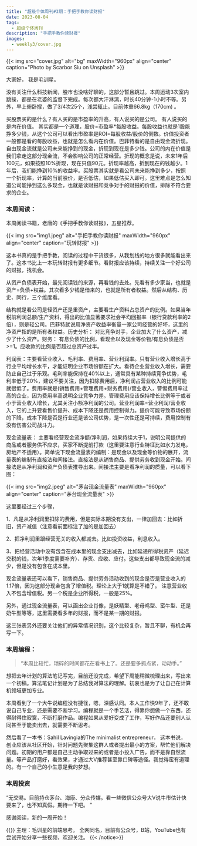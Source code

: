 ```yaml
---
title: "超级个体周刊#3期：手把手教你读财报"
date: 2023-08-04
tags:
  - 超级个体周刊
description: "手把手教你读财报"
images:
  - weekly3/cover.jpg
---
```


{{< img src="cover.jpg" alt="bg" maxWidth="960px" align="center" caption="Photo by Scarbor Siu on Unsplash" >}}

大家好， 我是毛训星。

没有关注什么科技新闻，股市也没啥好聊的，这部分暂且跳过。本周运动3次室内跳操，都是在老婆的监督下完成。每次都大汗淋漓，时长40分钟-1小时不等。另外，早上俯卧撑，做了3/4次25个，浅尝辄止。目前体重66.8kg（170cm) 。

买股票买的是什么？有人买的是市盈率的升高，有人说买的是公司。 有人说买的是内在价值。 其实都是一个道理，股价=市盈率*每股收益。每股收益也就是1股能挣多少钱，从这个公司可以看出市盈率是ROI=每股收益/股价的倒数。价值投资者一般都是看的每股收益，也就是怎么看内在价值。巴菲特看的是自由现金流折现。自由现金流就是公司未来能挣到的现金，折现到现在是多少钱。公司的内在价值是我们拿走这部分现金流，不会影响公司的正常经营。折现的概念是说，未来1年后100元，如果按照10%折现，现在只值90元。折现率越高，折到现在的钱越少。1年后，我们能挣到10%的收益率。买股票其实就是看公司未来能挣到多少，按照一个折现率，计算的当前股价，是否低估，如果低估买入即可。这里难点是怎么知道公司能挣到这么多现金，也就是读财报和竞争对手的财报的价值，排除不符合要求的企业。

### 本周阅读：

本周阅读书籍，老唐的《手把手教你读财报》，五星推荐。

{{< img src="img1.jpeg" alt="手把手教你读财报" maxWidth="960px" align="center" caption="玩转财报" >}}

这本书真的是手把手教，阅读的过程中干货很多，从我划线的地方很多就能看出来了。这本书比上一本玩转财报有更多细节。看财报应该持续，持续关注一个好公司的财报，找机会。

从资产负债表开始，最先阅读钱的来源，再看钱的去处。先看有多少家当，也就是资产=负债+权益。其次看多少钱是借来的，也就是所有者权益。然后从结构、历史、同行，三个维度看。  

结构就是看公司是轻资产还是重资产，主要看生产资料占总资产的比例。如果当年税前利润总额/生产资料，得出的比值显著要求社会平均回报率（银行贷款利率的2倍），则是轻公司。巴菲特就说用净资产收益率衡量一家公司经营的好坏，这里的净资产指的是所有者权益。历史分析： 对比竞争对手，企业加大了什么资产，减少了什么资产。财务： 有息负债的比例，看现金以及现金等价物/有息负债是否>=1。应收款的比例是否超过总资产过半。

利润表：主要看营业收入、毛利率、费用率、营业利润率。只有营业收入增长高于行业平均增长水平，才能证明企业市场份额在扩大。看待企业营业收入增长，需要防止自己过于乐观。毛利率能保持在40%以上，通常具有某种持续竞争优势，毛利率低于20%，建议不要关注，因为扣除费用后，净利润占营业收入的比例可能就很低了。费用率就是(销售费用+管理费用+财务费用)/营业收入，警惕费用率过高的企业，因为费用率高说明企业竞争力差。管理费用应该保持增长比例等于或者小于营业收入增长，尤其关注小额净利润的公司。营业利润率=营业利润/营业收入，它的上升要看售价提升、成本下降还是费用控制得力。提价可能导致市场份额的下降，成本下降是否是行业还是该公司优势，是一次性还是可持续，费用控制有没有伤害公司战斗力。

现金流量表： 主要看经营现金流净额/净利润，如果持续大于1，说明公司提供的商品或者服务供不应求，买家不断提前打款（这里要注意行业特征比如水力发电，房地产不适用）。简单说下现金流量表的编制：是现金以及现金等价物的展开，流量表的编制有直接法和间接法。直接法是从销售商品、提供劳务收到现金开始。间接法是从净利润和资产负债表推导出来。间接法主要是看净利润的质量，可以看下图：

{{< img src="img2.jpeg" alt="茅台现金流量表" maxWidth="960px" align="center" caption="茅台现金流量表" >}}

这里要经过三个步骤，

1、凡是从净利润里扣除的费用，但是实际本期没有支出，一律加回去：比如折旧，资产减值（注意看前面标注了加的是加回去）

2、把净利润里跟经营无关的收入都减去。比如投资收益，利息收入。

3、把经营活动中没有包含在成本里的现金支出减去，比如延递所得税资产（延迟交税的钱，次年1季度需要补齐）、存货、应收、应付。这些支出都导致现金流的减少，但是没有包含在成本里。

现金流量表还可以看下，销售商品、提供劳务活动收到的现金是否是营业收入的1.17倍，因为这部分现金包含了增值税。理论上大于1就算是不错了。 注意营业收入不包含增值税。另一个税是企业所得税，一般是25%。

另外，通过现金流量表，可以画出企业肖像，是妖精型、老母鸡型、蛮牛型、还是奶牛型等等，这里需要看多年的财报，而不是某一期的财报。

这三张表另外还要关注他们的异常情况识别，这个比较复杂，暂且不聊，有机会再写一下。

### 本周编程：

> “本周比较忙，琐碎的时间都花在看书上了。还是要多抓点紧，动动手。”

想把去年计划的算法笔记写完，目前还没完成，希望下周能稍微梳理出来，写出来一个初稿。算法笔记计划是为了总结我对算法的理解。初衷也是为了让自己在计算机领域更加专业。

本周看到了一个大牛说编程没有捷径，嗯，深感认同。本人工作快9年了，还不敢说自己专业，还是需要不断学习。编程就是一个手艺活，得靠你想做一个东西，还得耐得住寂寞，不断打磨作品。编程如果从爱好变成了工作，写好作品还要别人认同甚至于能卖出去，就需要不断思考。

然后看了一本书：Sahil Lavingia的The minimalist entrepreneur， 这本书说，创业应该从社区开始，针对问题先聚集这群人或者提出最小的方案，帮忙他们解决问题。初期的用户都是自己主动争取过来的或者是小投入广告，而不是靠自然流量。等产品打磨好，看效果，才通过大V推荐甚至靠口碑等途径。我觉得蛮有道理的。有一个自己的小生意是我的梦想。

### 本周投资

“无交易。目前持仓茅台、海康、分众传媒。看一些微信公众号大V说牛市估计快要来了，也不知真假。期待一下吧。 ”

感谢阅读，新的一周开始！

{{<notice type="info">}}
主理：毛训星的前端思考。
全网同名，目前有公众号，B站，YouTube也有尝试开始分享一些视频，欢迎关注。
{{< /notice>}}
